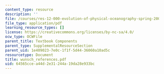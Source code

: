 ```yaml
---
content_type: resource
description: ''
file: /courses/res-12-000-evolution-of-physical-oceanography-spring-2007/64565ccea44d2e31244a19da28e933bc_wunsch_references.pdf
file_type: application/pdf
learning_resource_types: []
license: https://creativecommons.org/licenses/by-nc-sa/4.0/
ocw_type: OCWFile
parent_title: Textbook Components
parent_type: SupplementalResourceSection
parent_uid: 1e409023-7e0c-1f1f-5d44-36060a10ad5c
resourcetype: Document
title: wunsch_references.pdf
uid: 64565cce-a44d-2e31-244a-19da28e933bc
---
```

